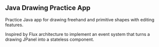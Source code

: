 ## Java Drawing Practice App

Practice Java app for drawing freehand and primitive shapes with editing features.

Inspired by Flux architecture to implement an event system that turns a drawing JPanel into a stateless component.
